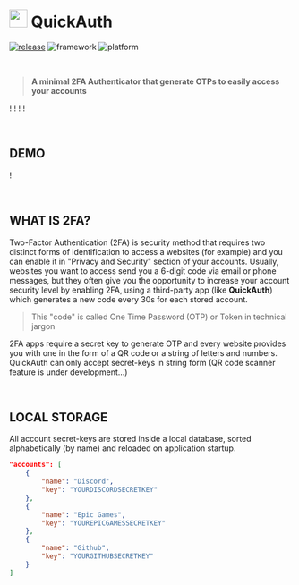 # <img src="https://github.com/JoSimon05/QuickAuth/blob/Latest/icons/logo.ico" width="32"/> QuickAuth

[![release](https://img.shields.io/badge/dynamic/json?url=https://github.com/JoSimon05/QuickAuth/blob/Latest/package.json&query=version&style=flat-square&label=Latest&labelColor=30363d&color=2ea043)](https://github.com/JoSimon05/QuickAuth/releases) 
![framework](https://img.shields.io/badge/Framework-Electron-47848F?style=flat-square&labelColor=30363d)
![platform](https://img.shields.io/badge/Platform-Windows-0078d4?style=flat-square&labelColor=30363d)

<br>

> **A minimal 2FA Authenticator that generate OTPs to easily access your accounts**

!
!
!
!

<br>

## DEMO

!

<br>

## WHAT IS 2FA?
Two-Factor Authentication (2FA) is security method that requires two distinct forms of identification to access a websites (for example) and you can enable it in "Privacy and Security" section of your accounts.
Usually, websites you want to access send you a 6-digit code via email or phone messages, but they often give you the opportunity to increase your account security level by enabling 2FA, using a third-party app (like **QuickAuth**) which generates a new code every 30s for each stored account.

> This "code" is called One Time Password (OTP) or Token in technical jargon

2FA apps require a secret key to generate OTP and every website provides you with one in the form of a QR code or a string of letters and numbers.
QuickAuth can only accept secret-keys in string form (QR code scanner feature is under development...)

<br>

## LOCAL STORAGE
All account secret-keys are stored inside a local database, sorted alphabetically (by name) and reloaded on application startup.

```json
"accounts": [
    {
        "name": "Discord",
        "key": "YOURDISCORDSECRETKEY"
    },
    {
        "name": "Epic Games",
        "key": "YOUREPICGAMESSECRETKEY"
    },
    {
        "name": "Github",
        "key": "YOURGITHUBSECRETKEY"
    }
]
```


